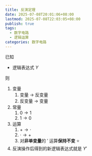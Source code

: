 ```yaml
---
title: 反演定理
date: 2025-07-08T20:01:06+08:00
lastmod: 2025-07-08T22:03:05+08:00
publish: true
tags:
  - 数字电路
  - 逻辑运算
categories: 数字电路
---
```


已知
- 逻辑表达式 $Y$

则
1. 变量
	1. 变量 $\to$ 反变量
	2. 反变量 $\to$ 变量
2. 常量
	1. $0\to 1$
	2. $1 \to 0$
3. 运算
	1. $+ \to \cdot$
	2. $\cdot \to +$
	3. 对**非单变量**的 $'$ 运算**保持不变** ⭐
4. 反演操作后得到的新逻辑表达式就是 $Y'$

